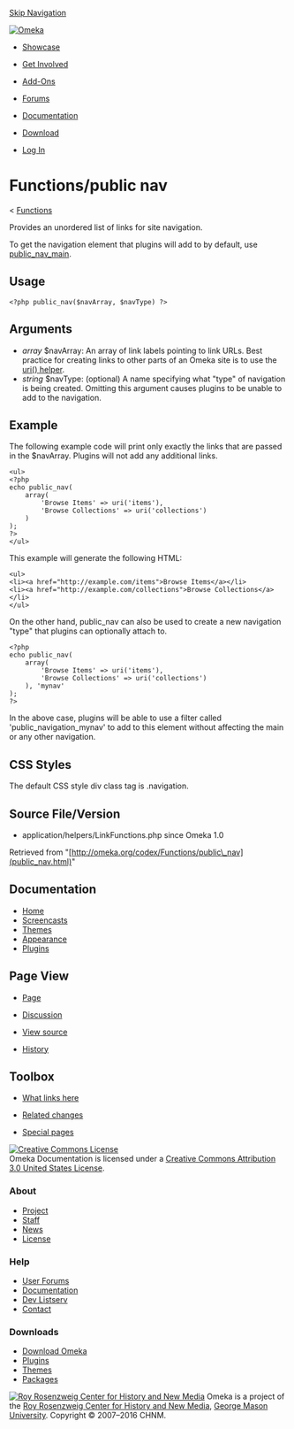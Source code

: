 <div id="wrap">

[Skip Navigation](public_nav.html#content)
<div id="header">

<div class="padding">

<span
id="logo">[![Omeka](http://omeka.org/ui/i/logo-horizontal-288px.gif)](../../index.html)</span>
<div id="search-form">

</div>

-   <div id="nav-showcase">

    </div>

    [Showcase](../../showcase.1.html)
-   <div id="nav-involved">

    </div>

    [Get Involved](../../index.html%3Fp=124.html)
-   <div id="nav-addons">

    </div>

    [Add-Ons](../../add-ons.1.html)
-   <div id="nav-forums">

    </div>

    [Forums](../../forums/topic/mysqli-stmt.bind-result.html)
-   <div id="nav-documentation">

    </div>

    [Documentation](http://omeka.org/codex/)
-   <div id="nav-download">

    </div>

    [Download](../../download.1.html)

</div>

</div>

<div id="content">

<div class="padding">

<div id="user-meta">

-   <div id="pt-login">

    </div>

    [Log
    In](http://omeka.org/c/index.php?title=Special:UserLogin&returnto=Functions/public%20nav)

</div>

Functions/public nav
====================

<div id="contentSub">

<span class="subpages">&lt;
[Functions](../Functions.html "Functions")</span>

</div>

<div id="primary">

Provides an unordered list of links for site navigation.

To get the navigation element that plugins will add to by default, use
[public\_nav\_main](../Theme_API/public_nav_main.html "Theme API/public nav main").

<span id="Usage" class="mw-headline"> Usage </span>
---------------------------------------------------

<div class="mw-geshi mw-content-ltr" dir="ltr">

<div class="php source-php">

``` {.de1}
<?php public_nav($navArray, $navType) ?>
```

</div>

</div>

<span id="Arguments" class="mw-headline"> Arguments </span>
-----------------------------------------------------------

-   *array* \$navArray: An array of link labels pointing to link URLs.
    Best practice for creating links to other parts of an Omeka site is
    to use the [uri() helper](../Theme_API/uri.html "Theme API/uri").
-   *string* \$navType: (optional) A name specifying what "type" of
    navigation is being created. Omitting this argument causes plugins
    to be unable to add to the navigation.

<span id="Example" class="mw-headline"> Example </span>
-------------------------------------------------------

The following example code will print only exactly the links that are
passed in the \$navArray. Plugins will not add any additional links.

<div class="mw-geshi mw-content-ltr" dir="ltr">

<div class="php source-php">

``` {.de1}
<ul>
<?php 
echo public_nav(
    array(
        'Browse Items' => uri('items'), 
        'Browse Collections' => uri('collections')
    )
);
?>
</ul>
```

</div>

</div>

This example will generate the following HTML:

<div class="mw-geshi mw-content-ltr" dir="ltr">

<div class="php source-php">

``` {.de1}
<ul>
<li><a href="http://example.com/items">Browse Items</a></li>
<li><a href="http://example.com/collections">Browse Collections</a></li>
</ul>
```

</div>

</div>

On the other hand, public\_nav can also be used to create a new
navigation "type" that plugins can optionally attach to.

<div class="mw-geshi mw-content-ltr" dir="ltr">

<div class="php source-php">

``` {.de1}
<?php 
echo public_nav(
    array(
        'Browse Items' => uri('items'), 
        'Browse Collections' => uri('collections')
    ), 'mynav'
);
?>
```

</div>

</div>

In the above case, plugins will be able to use a filter called
'public\_navigation\_mynav' to add to this element without affecting the
main or any other navigation.

<span id="CSS_Styles" class="mw-headline"> CSS Styles </span>
-------------------------------------------------------------

The default CSS style div class tag is .navigation.

<span id="Source_File.2FVersion" class="mw-headline"> Source File/Version </span>
---------------------------------------------------------------------------------

-   application/helpers/LinkFunctions.php since Omeka 1.0

<div class="printfooter">

Retrieved from
"[http://omeka.org/codex/Functions/public\_nav](public_nav.html)"

</div>

<div id="catlinks" class="catlinks catlinks-allhidden">

</div>

</div>

<div id="secondary">

<div class="portlet">

Documentation
-------------

-   [Home](http://omeka.org/codex/)
-   [Screencasts](http://omeka.org/codex/Screencasts)
-   [Themes](http://omeka.org/codex/Managing_Themes_2.0)
-   [Appearance](http://omeka.org/codex/Managing_Appearance_2.0)
-   [Plugins](http://omeka.org/codex/Plugins2.0)

</div>

<div class="portlet">

Page View
---------

-   <div id="nav-page">

    </div>

    [Page](public_nav.html)
-   <div id="nav-discussion">

    </div>

    [Discussion](http://omeka.org/c/index.php?title=Talk:Functions/public_nav&action=edit&redlink=1)
-   <div id="nav-view_source">

    </div>

    [View
    source](http://omeka.org/c/index.php?title=Functions/public_nav&action=edit)
-   <div id="nav-history">

    </div>

    [History](http://omeka.org/c/index.php?title=Functions/public_nav&action=history)

</div>

<div id="wiki-toolbox" class="portlet">

Toolbox
-------

-   <div id="t-whatlinkshere">

    </div>

    [What links
    here](http://omeka.org/codex/Special:WhatLinksHere/Functions/public_nav)
-   <div id="t-recentchangeslinked">

    </div>

    [Related
    changes](http://omeka.org/codex/Special:RecentChangesLinked/Functions/public_nav)
-   <div id="t-specialpages">

    </div>

    [Special pages](http://omeka.org/codex/Special:SpecialPages)

</div>

[![Creative Commons
License](https://i.creativecommons.org/l/by/3.0/us/88x31.png)](http://creativecommons.org/licenses/by/3.0/us/)\
Omeka Documentation is licensed under a [Creative Commons Attribution
3.0 United States
License](http://creativecommons.org/licenses/by/3.0/us/).

</div>

</div>

</div>

<div id="footer">

<div class="padding">

<div id="sitemap">

<div class="section">

### About

-   [Project](../../index.html%3Fp=2.html)
-   [Staff](../../index.html%3Fp=3.html)
-   [News](../../blog.1.html)
-   [License](http://www.gnu.org/copyleft/gpl.html)

</div>

<div class="section">

### Help

-   [User Forums](../../forums/topic/mysqli-stmt.bind-result.html)
-   [Documentation](http://omeka.org/codex/)
-   [Dev Listserv](http://groups.google.com/group/omeka-dev)
-   [Contact](http://omeka.org/contact/)

</div>

<div class="section">

### Downloads

-   [Download Omeka](../../download.1.html)
-   [Plugins](../../plugins.html)
-   [Themes](../../download/themes/index.html)
-   [Packages](../../index.html%3Fp=222.html)

</div>

</div>

<div id="chnm-meta">

<span id="chnm-logo">[![Roy Rosenzweig Center for History and New
Media](http://omeka.org/ui/i/rrchnm-logo-regular.gif)](http://chnm.gmu.edu)</span>
Omeka is a project of the [Roy Rosenzweig Center for History and New
Media](http://chnm.gmu.edu), [George Mason
University](http://www.gmu.edu). Copyright © 2007–2016 CHNM.

</div>

</div>

</div>

</div>

